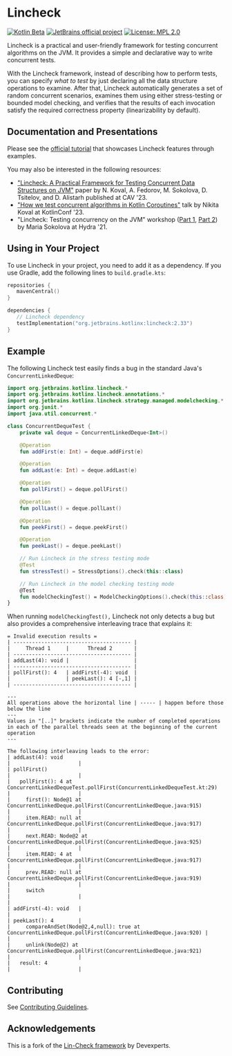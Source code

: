 # Lincheck

[![Kotlin Beta](https://kotl.in/badges/beta.svg)](https://kotlinlang.org/docs/components-stability.html)
[![JetBrains official project](https://jb.gg/badges/official.svg)](https://confluence.jetbrains.com/display/ALL/JetBrains+on+GitHub)
[![License: MPL 2.0](https://img.shields.io/badge/License-MPL_2.0-brightgreen.svg)](https://opensource.org/licenses/MPL-2.0)

Lincheck is a practical and user-friendly framework for testing concurrent algorithms on the JVM. It provides a simple
and declarative way to write concurrent tests.

With the Lincheck framework, instead of describing how to perform tests, you can specify _what to test_
by just declaring all the data structure operations to examine. After that, Lincheck automatically 
generates a set of random concurrent scenarios,
examines them using either stress-testing or bounded model checking, and
verifies that the results of each invocation satisfy the required correctness property (linearizability by default).

## Documentation and Presentations

Please see the [official tutorial](https://kotlinlang.org/docs/lincheck-guide.html) that showcases Lincheck features through examples.

You may also be interested in the following resources:

* ["Lincheck: A Practical Framework for Testing Concurrent Data Structures on JVM"](https://link.springer.com/content/pdf/10.1007/978-3-031-37706-8_8.pdf?pdf=inline%20link) paper by N. Koval, A. Fedorov, M. Sokolova, D. Tsitelov, and D. Alistarh published at CAV '23.
* ["How we test concurrent algorithms in Kotlin Coroutines"](https://youtu.be/jZqkWfa11Js) talk by Nikita Koval at KotlinConf '23. 
* "Lincheck: Testing concurrency on the JVM" workshop ([Part 1](https://www.youtube.com/watch?v=YNtUK9GK4pA), [Part 2](https://www.youtube.com/watch?v=EW7mkAOErWw)) by Maria Sokolova at Hydra '21.

## Using in Your Project

To use Lincheck in your project, you need to add it as a dependency. If you use Gradle, add the following lines to `build.gradle.kts`:

```kotlin
repositories {
   mavenCentral()
}

dependencies {
   // Lincheck dependency
   testImplementation("org.jetbrains.kotlinx:lincheck:2.33")
}
```

## Example 

The following Lincheck test easily finds a bug in the standard Java's `ConcurrentLinkedDeque`:

```kotlin
import org.jetbrains.kotlinx.lincheck.*
import org.jetbrains.kotlinx.lincheck.annotations.*
import org.jetbrains.kotlinx.lincheck.strategy.managed.modelchecking.*
import org.junit.*
import java.util.concurrent.*

class ConcurrentDequeTest {
    private val deque = ConcurrentLinkedDeque<Int>()

    @Operation
    fun addFirst(e: Int) = deque.addFirst(e)

    @Operation
    fun addLast(e: Int) = deque.addLast(e)

    @Operation
    fun pollFirst() = deque.pollFirst()

    @Operation
    fun pollLast() = deque.pollLast()

    @Operation
    fun peekFirst() = deque.peekFirst()

    @Operation
    fun peekLast() = deque.peekLast()

    // Run Lincheck in the stress testing mode
    @Test
    fun stressTest() = StressOptions().check(this::class)

    // Run Lincheck in the model checking testing mode
    @Test
    fun modelCheckingTest() = ModelCheckingOptions().check(this::class)
}
```

When running `modelCheckingTest(),` Lincheck not only detects a bug but also provides a comprehensive interleaving trace that explains it:

```text
= Invalid execution results =
| -------------------------------------- |
|     Thread 1     |      Thread 2       |
| -------------------------------------- |
| addLast(4): void |                     |
| -------------------------------------- |
| pollFirst(): 4   | addFirst(-4): void  |
|                  | peekLast(): 4 [-,1] |
| -------------------------------------- |

---
All operations above the horizontal line | ----- | happen before those below the line
---
Values in "[..]" brackets indicate the number of completed operations
in each of the parallel threads seen at the beginning of the current operation
---

The following interleaving leads to the error:
| addLast(4): void                                                                                          |                      |
| pollFirst()                                                                                               |                      |
|   pollFirst(): 4 at ConcurrentLinkedDequeTest.pollFirst(ConcurrentLinkedDequeTest.kt:29)                  |                      |
|     first(): Node@1 at ConcurrentLinkedDeque.pollFirst(ConcurrentLinkedDeque.java:915)                    |                      |
|     item.READ: null at ConcurrentLinkedDeque.pollFirst(ConcurrentLinkedDeque.java:917)                    |                      |
|     next.READ: Node@2 at ConcurrentLinkedDeque.pollFirst(ConcurrentLinkedDeque.java:925)                  |                      |
|     item.READ: 4 at ConcurrentLinkedDeque.pollFirst(ConcurrentLinkedDeque.java:917)                       |                      |
|     prev.READ: null at ConcurrentLinkedDeque.pollFirst(ConcurrentLinkedDeque.java:919)                    |                      |
|     switch                                                                                                |                      |
|                                                                                                           | addFirst(-4): void   |
|                                                                                                           | peekLast(): 4        |
|     compareAndSet(Node@2,4,null): true at ConcurrentLinkedDeque.pollFirst(ConcurrentLinkedDeque.java:920) |                      |
|     unlink(Node@2) at ConcurrentLinkedDeque.pollFirst(ConcurrentLinkedDeque.java:921)                     |                      |
|   result: 4                                                                                               |                      |
```

## Contributing 

See [Contributing Guidelines](CONTRIBUTING.md).

## Acknowledgements

This is a fork of the [Lin-Check framework](https://github.com/Devexperts/lin-check) by Devexperts.
